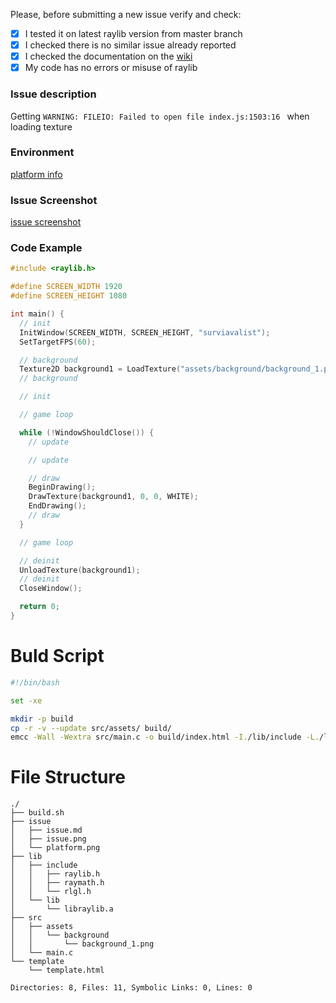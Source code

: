 Please, before submitting a new issue verify and check:

 - [x] I tested it on latest raylib version from master branch
 - [x] I checked there is no similar issue already reported
 - [x] I checked the documentation on the [wiki](https://github.com/raysan5/raylib/wiki)
 - [x] My code has no errors or misuse of raylib

### Issue description
Getting `WARNING: FILEIO: Failed to open file index.js:1503:16
`
when loading texture
### Environment
[platform info](https://github.com/cofeek-codes/survivalist-web/blob/main/issue/platform.png)
### Issue Screenshot
[issue screenshot](https://github.com/cofeek-codes/survivalist-web/blob/main/issue/issue.png)
### Code Example

```c
#include <raylib.h>

#define SCREEN_WIDTH 1920
#define SCREEN_HEIGHT 1080

int main() {
  // init
  InitWindow(SCREEN_WIDTH, SCREEN_HEIGHT, "surviavalist");
  SetTargetFPS(60);

  // background
  Texture2D background1 = LoadTexture("assets/background/background_1.png");
  // background

  // init

  // game loop

  while (!WindowShouldClose()) {
    // update

    // update

    // draw
    BeginDrawing();
    DrawTexture(background1, 0, 0, WHITE);
    EndDrawing();
    // draw
  }

  // game loop

  // deinit
  UnloadTexture(background1);
  // deinit
  CloseWindow();

  return 0;
}
```

# Buld Script

```sh
#!/bin/bash

set -xe

mkdir -p build
cp -r -v --update src/assets/ build/
emcc -Wall -Wextra src/main.c -o build/index.html -I./lib/include -L./lib/lib -lraylib -lm -s USE_GLFW=3 -s ASYNCIFY --shell-file ./template/template.html 
```

# File Structure 

```
./
├── build.sh
├── issue
│   ├── issue.md
│   ├── issue.png
│   └── platform.png
├── lib
│   ├── include
│   │   ├── raylib.h
│   │   ├── raymath.h
│   │   └── rlgl.h
│   └── lib
│       └── libraylib.a
├── src
│   ├── assets
│   │   └── background
│   │       └── background_1.png
│   └── main.c
└── template
    └── template.html

Directories: 8, Files: 11, Symbolic Links: 0, Lines: 0

```
